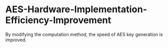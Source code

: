 # AES-Hardware-Implementation-Efficiency-Improvement
By modifying the computation method, the speed of AES key generation is improved.
